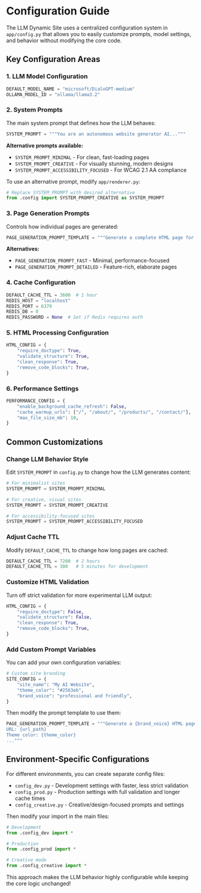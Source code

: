 # Configuration Guide

The LLM Dynamic Site uses a centralized configuration system in `app/config.py` that allows you to easily customize prompts, model settings, and behavior without modifying the core code.

## Key Configuration Areas

### 1. LLM Model Configuration
```python
DEFAULT_MODEL_NAME = "microsoft/DialoGPT-medium"
OLLAMA_MODEL_ID = "ollama/llama3.2"
```

### 2. System Prompts
The main system prompt that defines how the LLM behaves:
```python
SYSTEM_PROMPT = """You are an autonomous website generator AI..."""
```

**Alternative prompts available:**
- `SYSTEM_PROMPT_MINIMAL` - For clean, fast-loading pages
- `SYSTEM_PROMPT_CREATIVE` - For visually stunning, modern designs  
- `SYSTEM_PROMPT_ACCESSIBILITY_FOCUSED` - For WCAG 2.1 AA compliance

To use an alternative prompt, modify `app/renderer.py`:
```python
# Replace SYSTEM_PROMPT with desired alternative
from .config import SYSTEM_PROMPT_CREATIVE as SYSTEM_PROMPT
```

### 3. Page Generation Prompts
Controls how individual pages are generated:
```python
PAGE_GENERATION_PROMPT_TEMPLATE = """Generate a complete HTML page for..."""
```

**Alternatives:**
- `PAGE_GENERATION_PROMPT_FAST` - Minimal, performance-focused
- `PAGE_GENERATION_PROMPT_DETAILED` - Feature-rich, elaborate pages

### 4. Cache Configuration
```python
DEFAULT_CACHE_TTL = 3600  # 1 hour
REDIS_HOST = "localhost"
REDIS_PORT = 6379
REDIS_DB = 0
REDIS_PASSWORD = None  # Set if Redis requires auth
```

### 5. HTML Processing Configuration
```python
HTML_CONFIG = {
    "require_doctype": True,
    "validate_structure": True,
    "clean_response": True,
    "remove_code_blocks": True,
}
```

### 6. Performance Settings
```python
PERFORMANCE_CONFIG = {
    "enable_background_cache_refresh": False,
    "cache_warmup_urls": ["/", "/about/", "/products/", "/contact/"],
    "max_file_size_mb": 10,
}
```

## Common Customizations

### Change LLM Behavior Style
Edit `SYSTEM_PROMPT` in `config.py` to change how the LLM generates content:

```python
# For minimalist sites
SYSTEM_PROMPT = SYSTEM_PROMPT_MINIMAL

# For creative, visual sites  
SYSTEM_PROMPT = SYSTEM_PROMPT_CREATIVE

# For accessibility-focused sites
SYSTEM_PROMPT = SYSTEM_PROMPT_ACCESSIBILITY_FOCUSED
```

### Adjust Cache TTL
Modify `DEFAULT_CACHE_TTL` to change how long pages are cached:

```python
DEFAULT_CACHE_TTL = 7200  # 2 hours
DEFAULT_CACHE_TTL = 300   # 5 minutes for development
```

### Customize HTML Validation
Turn off strict validation for more experimental LLM output:

```python
HTML_CONFIG = {
    "require_doctype": False,
    "validate_structure": False,
    "clean_response": True,
    "remove_code_blocks": True,
}
```

### Add Custom Prompt Variables
You can add your own configuration variables:

```python
# Custom site branding
SITE_CONFIG = {
    "site_name": "My AI Website",
    "theme_color": "#2563eb",
    "brand_voice": "professional and friendly",
}
```

Then modify the prompt template to use them:

```python
PAGE_GENERATION_PROMPT_TEMPLATE = """Generate a {brand_voice} HTML page for {site_name}...
URL: {url_path}
Theme color: {theme_color}
..."""
```

## Environment-Specific Configurations

For different environments, you can create separate config files:

- `config_dev.py` - Development settings with faster, less strict validation
- `config_prod.py` - Production settings with full validation and longer cache times
- `config_creative.py` - Creative/design-focused prompts and settings

Then modify your import in the main files:

```python
# Development
from .config_dev import *

# Production  
from .config_prod import *

# Creative mode
from .config_creative import *
```

This approach makes the LLM behavior highly configurable while keeping the core logic unchanged!